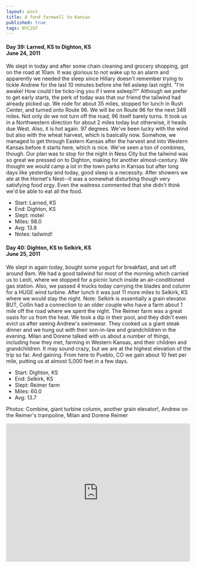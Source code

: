 ```yaml
---
layout: post
title: A fond farewell to Kansas
published: true
tags: NYC2SF
---
```

#### Day 39: Larned, KS to Dighton, KS<br/>June 24, 2011

We slept in today and after some chain cleaning and grocery shopping, got on
the road at 10am. It was glorious to not wake up to an alarm and apparently we
needed the sleep since Hillary doesn't remember trying to tickle Andrew for the
last 10 minutes before she fell asleep last night. "I'm awake! How could I be
ticko-ing you if I were asleep?!"  Although we prefer to get early starts, the
perk of today was that our friend the tailwind had already picked up. We rode
for about 35 miles, stopped for lunch in Rush Center, and turned onto Route 96.
We will be on Route 96 for the next 349 miles. Not only do we not turn off the
road, 96 itself barely turns. It took us in a Northwestern direction for about
2 miles today but otherwise, it heads due West. Also, it is hot again. 97
degrees. We've been lucky with the wind but also with the wheat harvest, which
is basically now. Somehow, we managed to get through Eastern Kansas after the
harvest and into Western Kansas before it starts here, which is nice. We've
seen a ton of combines, though.  Our plan was to stop for the night in Ness
City but the tailwind was so great we pressed on to Dighton, making for another
almost-century. We thought we would camp a lot in the town parks in Kansas but
after long days like yesterday and today, good sleep is a necessity. After
showers we ate at the Hornet's Nest--it was a somewhat disturbing though very
satisfying food orgy. Even the waitress commented that she didn't think we'd be
able to eat all the food.

* Start: Larned, KS
* End: Dighton, KS
* Slept: motel
* Miles: 98.0
* Avg: 13.8
* Notes: tailwind!


#### Day 40: Dighton, KS to Selkirk, KS<br/>June 25, 2011

We slept in again today, bought some yogurt for breakfast, and set off around
9am. We had a good tailwind for most of the morning which carried us to Leoti,
where we stopped for a picnic lunch inside an air-conditioned gas station.
Also, we passed 4 trucks today carrying the blades and column for a HUGE wind
turbine.  After lunch it was just 11 more miles to Selkirk, KS where we would
stay the night. Note: Selkirk is essentially a grain elevator. BUT, Collin had
a connection to an older couple who have a farm about 1 mile off the road where
we spent the night. The Reimer farm was a great oasis for us from the heat. We
took a dip in their pool, and they didn't even evict us after seeing Andrew's
swimwear. They cooked us a giant steak dinner and we hung out with their
son-in-law and grandchildren in the evening. Milan and Dorene talked with us
about a number of things, including how they met, farming in Western Kansas,
and their children and grandchildren.  It may sound crazy, but we are at the
highest elevation of the trip so far. And gaining. From here to Pueblo, CO we
gain about 10 feet per mile, putting us at almost 5,000 feet in a few days.

* Start: Dighton, KS
* End: Selkirk, KS
* Slept: Reimer farm
* Miles: 60.0
* Avg: 13.7

Photos: Combine, giant turbine column, another grain elevator!, Andrew on the Reimer's trampoline, Milan and Dorene Reimer

<iframe src="https://www.flickr.com/photos/123683527@N06/13944898085/in/set-72157644168394235/player/" width="500" height="375" frameborder="0" allowfullscreen webkitallowfullscreen mozallowfullscreen oallowfullscreen msallowfullscreen></iframe>
